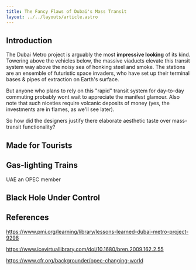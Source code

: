 ```yaml
---
title: The Fancy Flaws of Dubai's Mass Transit
layout: ../../layouts/article.astro
---
```


## Introduction

The Dubai Metro project is arguably the most **impressive looking** of its kind. Towering above the vehicles below, the massive viaducts elevate this transit system way above the noisy sea of honking steel and smoke. The stations are an ensemble of futuristic space invaders, who have set up their terminal bases & pipes of extraction on Earth's surface.

But anyone who plans to rely on this "rapid" transit system for day-to-day commuting probably wont wait to appreciate the manifest glamour. Also note that such niceties require volcanic deposits of money (yes, the investments are in flames, as we'll see later).

So how did the designers justify there elaborate aesthetic taste over mass-transit functionality?

## Made for Tourists

## Gas-lighting Trains

UAE an OPEC member

## Black Hole Under Control

## References

https://www.pmi.org/learning/library/lessons-learned-dubai-metro-project-9298

https://www.icevirtuallibrary.com/doi/10.1680/bren.2009.162.2.55

https://www.cfr.org/backgrounder/opec-changing-world
